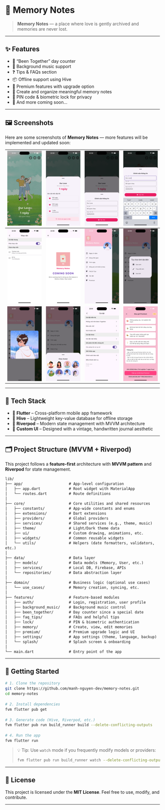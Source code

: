 # 📓 Memory Notes

> **Memory Notes** — a place where love is gently archived and memories are never lost.

---

## ✨ Features

- 📅 “Been Together” day counter
- 🎵 Background music support
- ❓ Tips & FAQs section
- 📦 Offline support using Hive
- 💎 Premium features with upgrade option
- 📝 Create and organize meaningful memory notes
- 🔐 PIN code & biometric lock for privacy
- 🚀 And more coming soon...

---

## 🖼️ Screenshots

Here are some screenshots of **Memory Notes** — more features will be implemented and updated soon:

| ![Screenshot 1](screenshots/screen1.png) | ![Screenshot 2](screenshots/screen2.png) | ![Screenshot 3](screenshots/screen3.png) | ![Screenshot 4](screenshots/screen4.png) |
|:----------------------------------------:|:----------------------------------------:|:----------------------------------------:|:----------------------------------------:|
| ![Screenshot 5](screenshots/screen5.png) | ![Screenshot 6](screenshots/screen6.png) | ![Screenshot 7](screenshots/screen7.png) | ![Screenshot 8](screenshots/screen8.png) |
| ![Screenshot 9](screenshots/screen9.png) | ![Screenshot 10](screenshots/screen10.png) | ![Screenshot 11](screenshots/screen11.png) | ![Screenshot 12](screenshots/screen12.png) |


---

## 🧱 Tech Stack

* 💙 **Flutter** – Cross-platform mobile app framework
* 🐝 **Hive** – Lightweight key-value database for offline storage
* 🌿 **Riverpod** – Modern state management with MVVM architecture
* 🎨 **Custom UI** – Designed with a vintage, handwritten journal aesthetic

---

## 🗂️ Project Structure (MVVM + Riverpod)

This project follows a **feature-first** architecture with **MVVM pattern** and **Riverpod** for state management.

```
lib/
├── app/                     # App-level configuration
│   ├── app.dart             # Root widget with MaterialApp
│   └── routes.dart          # Route definitions
│
├── core/                    # Core utilities and shared resources
│   ├── constants/           # App-wide constants and enums
│   ├── extensions/          # Dart extensions
│   ├── providers/           # Global providers
│   ├── services/            # Shared services (e.g., theme, music)
│   ├── theme/               # Light/Dark theme data
│   ├── ui/                  # Custom drawing, animations, etc.
│   ├── widgets/             # Common reusable widgets
│   └── utils/               # Helpers (date formatters, validators, etc.)
│
├── data/                    # Data layer
│   ├── models/              # Data models (Memory, User, etc.)
│   ├── services/            # Local DB, Firebase, APIs
│   └── repositories/        # Data abstraction layer
│
├── domain/                  # Business logic (optional use cases)
│   └── use_cases/           # Memory creation, syncing, etc.
│
├── features/                # Feature-based modules
│   ├── auth/                # Login, registration, user profile
│   ├── background_music/    # Background music control
│   ├── been_together/       # Day counter since a special date
│   ├── faq_tips/            # FAQs and helpful tips
│   ├── lock/                # PIN & biometric authentication
│   ├── memory/              # Create, view, edit memories
│   ├── premium/             # Premium upgrade logic and UI
│   ├── settings/            # App settings (theme, language, backup)
│   └── splash/              # Splash screen & onboarding
│
└── main.dart                # Entry point of the app
```

---

## 🚀 Getting Started

```bash
# 1. Clone the repository
git clone https://github.com/manh-nguyen-dev/memory-notes.git
cd memory-notes

# 2. Install dependencies
fvm flutter pub get

# 3. Generate code (Hive, Riverpod, etc.)
fvm flutter pub run build_runner build --delete-conflicting-outputs

# 4. Run the app
fvm flutter run

```

> 💡 Tip: Use `watch` mode if you frequently modify models or providers:
>
> ```bash
> fvm flutter pub run build_runner watch --delete-conflicting-outputs
> ```

---

## 🤍 License

This project is licensed under the **MIT License**.
Feel free to use, modify, and contribute.

---